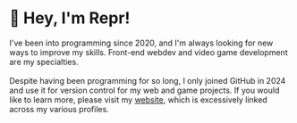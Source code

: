 <h1>👋 Hey, I'm Repr!</h1>
I've been into programming since 2020, and I'm always looking for new ways to improve my skills. Front-end webdev and video game development are my specialties.
<br>
<br>Despite having been programming for so long, I only joined GitHub in 2024 and use it for version control for my web and game projects. If you would like to learn more, please visit my <a href="http://www.reprdev.com/about" target="_blank">website</a>, which is excessively linked across my various profiles.
